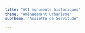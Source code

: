```yaml
---
title: "AC1 monuments historiques"
theme: "Aménagement Urbanisme"
subTheme: "Assiette de Servitude"

---
```

